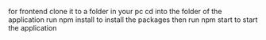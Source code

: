 for frontend
clone it to a folder in your pc
cd into the folder of the application
run npm install to install the packages
then run npm start to start the application
